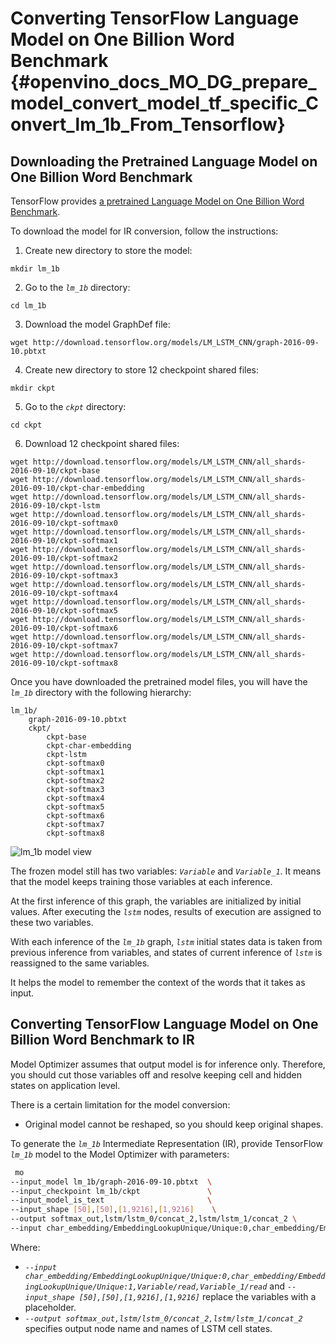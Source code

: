 # Converting TensorFlow Language Model on One Billion Word Benchmark {#openvino_docs_MO_DG_prepare_model_convert_model_tf_specific_Convert_lm_1b_From_Tensorflow}

## Downloading the Pretrained Language Model on One Billion Word Benchmark

TensorFlow provides [a pretrained Language Model on One Billion Word Benchmark](https://github.com/tensorflow/models/tree/r2.3.0/research/lm_1b).

To download the model for IR conversion, follow the instructions:
1. Create new directory to store the model:
```shell
mkdir lm_1b
```
2. Go to the *`lm_1b`* directory:
```shell
cd lm_1b
```
3. Download the model GraphDef file:
```
wget http://download.tensorflow.org/models/LM_LSTM_CNN/graph-2016-09-10.pbtxt
```
4. Create new directory to store 12 checkpoint shared files:
```shell
mkdir ckpt
```
5. Go to the *`ckpt`* directory:
```shell
cd ckpt
```
6. Download 12 checkpoint shared files:
```
wget http://download.tensorflow.org/models/LM_LSTM_CNN/all_shards-2016-09-10/ckpt-base
wget http://download.tensorflow.org/models/LM_LSTM_CNN/all_shards-2016-09-10/ckpt-char-embedding
wget http://download.tensorflow.org/models/LM_LSTM_CNN/all_shards-2016-09-10/ckpt-lstm
wget http://download.tensorflow.org/models/LM_LSTM_CNN/all_shards-2016-09-10/ckpt-softmax0
wget http://download.tensorflow.org/models/LM_LSTM_CNN/all_shards-2016-09-10/ckpt-softmax1
wget http://download.tensorflow.org/models/LM_LSTM_CNN/all_shards-2016-09-10/ckpt-softmax2
wget http://download.tensorflow.org/models/LM_LSTM_CNN/all_shards-2016-09-10/ckpt-softmax3
wget http://download.tensorflow.org/models/LM_LSTM_CNN/all_shards-2016-09-10/ckpt-softmax4
wget http://download.tensorflow.org/models/LM_LSTM_CNN/all_shards-2016-09-10/ckpt-softmax5
wget http://download.tensorflow.org/models/LM_LSTM_CNN/all_shards-2016-09-10/ckpt-softmax6
wget http://download.tensorflow.org/models/LM_LSTM_CNN/all_shards-2016-09-10/ckpt-softmax7
wget http://download.tensorflow.org/models/LM_LSTM_CNN/all_shards-2016-09-10/ckpt-softmax8
```

Once you have downloaded the pretrained model files, you will have the *`lm_1b`* directory with the following hierarchy:

```
lm_1b/
    graph-2016-09-10.pbtxt
    ckpt/
        ckpt-base
        ckpt-char-embedding
        ckpt-lstm
        ckpt-softmax0
        ckpt-softmax1
        ckpt-softmax2
        ckpt-softmax3
        ckpt-softmax4
        ckpt-softmax5
        ckpt-softmax6
        ckpt-softmax7
        ckpt-softmax8
```


![lm_1b model view](../../../img/lm_1b.png)

The frozen model still has two variables: *`Variable`* and *`Variable_1`*.
It means that the model keeps training those variables at each inference.

At the first inference of this graph, the variables are initialized by initial values.
After executing the *`lstm`* nodes, results of execution are assigned to these two variables.

With each inference of the *`lm_1b`* graph, *`lstm`* initial states data is taken from previous inference
from variables, and states of current inference of *`lstm`* is reassigned to the same variables.

It helps the model to remember the context of the words that it takes as input.

## Converting TensorFlow Language Model on One Billion Word Benchmark to IR

Model Optimizer assumes that output model is for inference only.
Therefore, you should cut those variables off and resolve keeping cell and hidden states on application level.

There is a certain limitation for the model conversion:
- Original model cannot be reshaped, so you should keep original shapes.

To generate the *`lm_1b`* Intermediate Representation (IR), provide TensorFlow *`lm_1b`* model to the
Model Optimizer with parameters:
```sh
 mo
--input_model lm_1b/graph-2016-09-10.pbtxt  \
--input_checkpoint lm_1b/ckpt               \
--input_model_is_text                       \
--input_shape [50],[50],[1,9216],[1,9216]    \
--output softmax_out,lstm/lstm_0/concat_2,lstm/lstm_1/concat_2 \
--input char_embedding/EmbeddingLookupUnique/Unique:0,char_embedding/EmbeddingLookupUnique/Unique:1,Variable/read,Variable_1/read
```

Where:
* *`--input char_embedding/EmbeddingLookupUnique/Unique:0,char_embedding/EmbeddingLookupUnique/Unique:1,Variable/read,Variable_1/read`*
 and *`--input_shape [50],[50],[1,9216],[1,9216]`* replace the variables with a placeholder.
* *`--output softmax_out,lstm/lstm_0/concat_2,lstm/lstm_1/concat_2`* specifies output node name and names of LSTM cell states.
